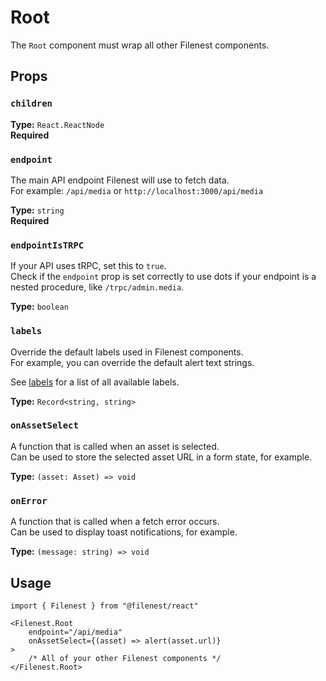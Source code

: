 # Root

The `Root` component must wrap all other Filenest components.

## Props

### `children`

**Type:** `React.ReactNode`  
**Required**

### `endpoint`
The main API endpoint Filenest will use to fetch data.  
For example: `/api/media` or `http://localhost:3000/api/media`

**Type:** `string`  
**Required**

### `endpointIsTRPC`
If your API uses tRPC, set this to `true`.  
Check if the `endpoint` prop is set correctly to use dots if your endpoint is a nested procedure, like `/trpc/admin.media`.

**Type:** `boolean`

### `labels`
Override the default labels used in Filenest components.  
For example, you can override the default alert text strings.

See [labels](/docs/frontend/labels) for a list of all available labels.

**Type:** `Record<string, string>`

### `onAssetSelect`
A function that is called when an asset is selected.  
Can be used to store the selected asset URL in a form state, for example.

**Type:** `(asset: Asset) => void`

### `onError`
A function that is called when a fetch error occurs.  
Can be used to display toast notifications, for example.

**Type:** `(message: string) => void`

## Usage

```tsx
import { Filenest } from "@filenest/react"

<Filenest.Root
    endpoint="/api/media"
    onAssetSelect={(asset) => alert(asset.url)}
>
    /* All of your other Filenest components */
</Filenest.Root>
```